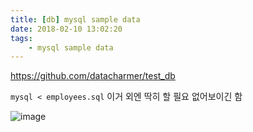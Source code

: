 ```yaml
---
title: [db] mysql sample data
date: 2018-02-10 13:02:20
tags:
    - mysql sample data
---
```


https://github.com/datacharmer/test_db  

```mysql < employees.sql``` 
이거 외엔 딱히 할 필요 없어보이긴 함

![image](https://user-images.githubusercontent.com/18513953/33320411-7fb7b6ce-d485-11e7-858b-420c8d45b795.png)